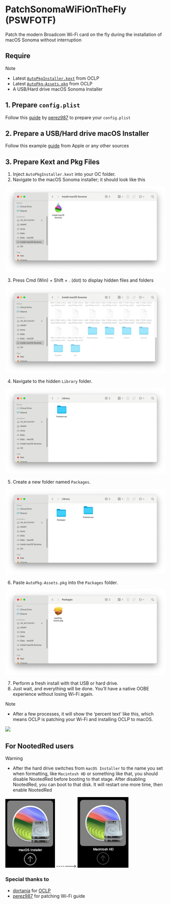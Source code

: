 # PatchSonomaWiFiOnTheFly (PSWFOTF)
Patch the modern Broadcom Wi-Fi card on the fly during the installation of macOS Sonoma without interruption

## Require

> [!NOTE]
> - Latest [`AutoPkgInstaller.kext`](https://github.com/dortania/OpenCore-Legacy-Patcher/blob/main/payloads/Kexts/Acidanthera/) from OCLP
> - Latest [`AutoPkg-Assets.pkg`](https://github.com/dortania/OpenCore-Legacy-Patcher/releases/latest/download/AutoPkg-Assets.pkg) from OCLP
> - A USB/Hard drive macOS Sonoma Installer

## 1. Prepare `config.plist`
Follow this [guide](https://github.com/perez987/Broadcom-wifi-back-on-macOS-Sonoma-by-OCLP) by [perez987](https://github.com/perez987) to prepare your `config.plist`
## 2. Prepare a USB/Hard drive macOS Installer
Follow this example [guide](https://support.apple.com/en-vn/101578) from Apple or any other sources

## 3. Prepare Kext and Pkg Files

1. Inject `AutoPkgInstaller.kext` into your OC folder.
2. Navigate to the macOS Sonoma installer; it should look like this

<img src="Img/1.png">

3. Press Cmd (Win) + Shift + . (dot) to display hidden files and folders

<img src="Img/2.png">

4. Navigate to the hidden `Library` folder.

<img src="Img/3.png">

5. Create a new folder named `Packages`.

<img src="Img/4.png">

6. Paste `AutoPkg-Assets.pkg` into the `Packages` folder.

<img src="Img/5.png">

7. Perform a fresh install with that USB or hard drive.
8. Just wait, and everything will be done. You’ll have a native OOBE experience without losing Wi-Fi again.

> [!NOTE]
> - After a few processes, it will show the ‘percent text’ like this, which means OCLP is patching your Wi-Fi and installing OCLP to macOS.
> <img src="Img/proof.png">
## For NootedRed users
> [!WARNING]
> - After the hard drive switches from `macOS Installer` to the name you set when formatting, like `Macintosh HD` or something like that, you should disable NootedRed before booting to that stage. After disabling NootedRed, you can boot to that disk. It will restart one more time, then enable NootedRed

<img src="Img/before.png"> -------> <img src="Img/after.png">

### Special thanks to
- [dortania](https://github.com/dortania/) for [OCLP](https://github.com/dortania/OpenCore-Legacy-Patcher)
- [perez987](https://github.com/perez987) for patching Wi-Fi guide
